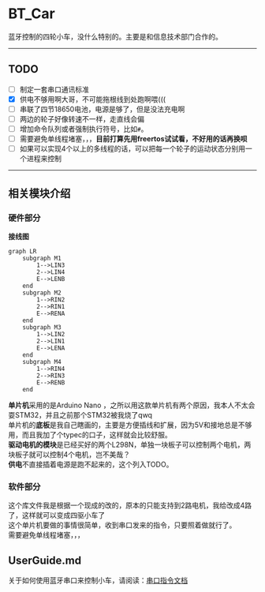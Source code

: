 # BT_Car

蓝牙控制的四轮小车，没什么特别的。主要是和信息技术部门合作的。

***

## TODO
+ [ ] 制定一套串口通讯标准
+ [x] 供电不够用啊大哥，不可能拖根线到处跑啊喂(((
+ [ ] 串联了四节18650电池，电源是够了，但是没法充电啊
+ [ ] 两边的轮子好像转速不一样，走直线会偏
+ [ ] 增加命令队列或者强制执行符号，比如`#`。
+ [ ] 需要避免单线程堵塞，，，**目前打算先用freertos试试看，不好用的话再换呗**
+ [ ] 如果可以实现4个以上的多线程的话，可以把每一个轮子的运动状态分别用一个进程来控制

***

## 相关模块介绍

### 硬件部分

**接线图**

```mermaid
graph LR
    subgraph M1
        1-->LIN3
        2-->LIN4
        E-->LENB
    end
    subgraph M2
        1-->RIN2
        2-->RIN1
        E-->RENA
    end
    subgraph M3
        1-->LIN2
        2-->LIN1
        E-->LENA
    end
    subgraph M4
        1-->RIN4
        2-->RIN3
        E-->RENB
    end
```

**单片机**采用的是Arduino Nano ，之所以用这款单片机有两个原因，我本人不太会耍STM32，并且之前那个STM32被我烧了qwq  
单片机的**底板**是我自己瞎画的，主要是方便插线和扩展，因为5V和接地总是不够用，而且我加了个typec的口子，这样就会比较舒服。  
**驱动电机的模块**是已经买好的两个L298N，单独一块板子可以控制两个电机，两块板子就可以控制4个电机，岂不美哉？  
**供电**不直接插着电源是跑不起来的，这个列入TODO。  

### 软件部分

这个库文件我是根据一个现成的改的，原本的只能支持到2路电机，我给改成4路了，这样就可以变成四驱小车了  
这个单片机要做的事情很简单，收到串口发来的指令，只要照着做就行了。  
需要避免单线程堵塞，，，  

## UserGuide.md

关于如何使用蓝牙串口来控制小车，请阅读：[串口指令文档](https://gitlab.dustella.net/discodyer/bt_car/-/blob/master/UserGuide.md)